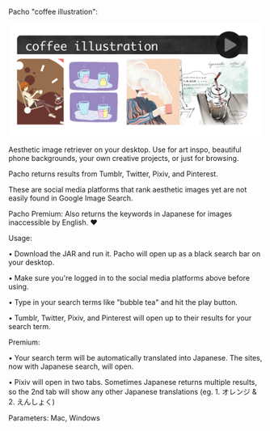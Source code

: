 Pacho "coffee illustration":

![coffee illustration](https://github.com/paradise-404/Pacho/blob/master/PachoDemo.png)

Aesthetic image retriever on your desktop. Use for art inspo, beautiful phone backgrounds, your own creative projects, or just for browsing.

Pacho returns results from Tumblr, Twitter, Pixiv, and Pinterest.

These are social media platforms that rank aesthetic images yet are not easily found in Google Image Search.

Pacho Premium: Also returns the keywords in Japanese for images inaccessible by English. ♥

Usage:

• Download the JAR and run it. Pacho will open up as a black search bar on your desktop.

• Make sure you're logged in to the social media platforms above before using.

• Type in your search terms like "bubble tea" and hit the play button.

• Tumblr, Twitter, Pixiv, and Pinterest will open up to their results for your search term.


Premium:

• Your search term will be automatically translated into Japanese. The sites, now with Japanese search, will open.

• Pixiv will open in two tabs. Sometimes Japanese returns multiple results, so the 2nd tab will show any other Japanese translations (eg. 1. オレンジ & 2. えんしょく)


Parameters: Mac, Windows
